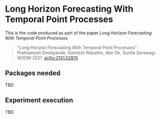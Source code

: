 # Long Horizon Forecasting With Temporal Point Processes

This is the code produced as part of the paper _Long Horizon Forecasting With Temporal Point Processes_ 

> "Long Horizon Forecasting With Temporal Point Processes"
> Prathamesh Deshpande, Kamlesh Marathe, Abir De, Sunita Sarawagi. WSDM 2021. [arXiv:2101.02815](https://arxiv.org/abs/2101.02815)

## Packages needed
TBD

## Experiment execution
TBD
